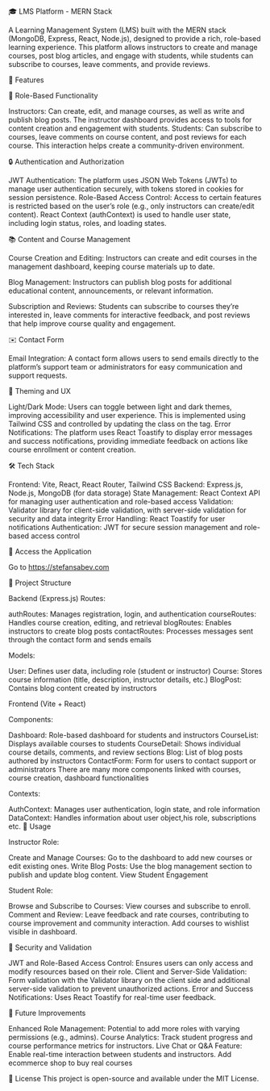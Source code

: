 🎓 LMS Platform - MERN Stack

A Learning Management System (LMS) built with the MERN stack (MongoDB, Express, React, Node.js), designed to provide a rich, role-based learning experience. This platform allows instructors to create and manage courses, post blog articles, and engage with students, while students can subscribe to courses, leave comments, and provide reviews.

📌 Features

🔑 Role-Based Functionality

Instructors: Can create, edit, and manage courses, as well as write and publish blog posts. The instructor dashboard provides access to tools for content creation and engagement with students.
Students: Can subscribe to courses, leave comments on course content, and post reviews for each course. This interaction helps create a community-driven environment.

🔒 Authentication and Authorization

JWT Authentication: The platform uses JSON Web Tokens (JWTs) to manage user authentication securely, with tokens stored in cookies for session persistence.
Role-Based Access Control: Access to certain features is restricted based on the user’s role (e.g., only instructors can create/edit content). React Context (authContext) is used to handle user state, including login status, roles, and loading states.

📚 Content and Course Management

Course Creation and Editing: Instructors can create and edit courses in the management dashboard, keeping course materials up to date.

Blog Management: Instructors can publish blog posts for additional educational content, announcements, or relevant information.

Subscription and Reviews: Students can subscribe to courses they’re interested in, leave comments for interactive feedback, and post reviews that help improve course quality and engagement.

✉️ Contact Form

Email Integration: A contact form allows users to send emails directly to the platform’s support team or administrators for easy communication and support requests.

🎨 Theming and UX

Light/Dark Mode: Users can toggle between light and dark themes, improving accessibility and user experience. This is implemented using Tailwind CSS and controlled by updating the class on the <html> tag.
Error Notifications: The platform uses React Toastify to display error messages and success notifications, providing immediate feedback on actions like course enrollment or content creation.

🛠️ Tech Stack

Frontend: Vite, React, React Router, Tailwind CSS
Backend: Express.js, Node.js, MongoDB (for data storage)
State Management: React Context API for managing user authentication and role-based access
Validation: Validator library for client-side validation, with server-side validation for security and data integrity
Error Handling: React Toastify for user notifications
Authentication: JWT for secure session management and role-based access control

🚀 Access the Application

Go to https://stefansabev.com


📂 Project Structure

Backend (Express.js)
Routes:

authRoutes: Manages registration, login, and authentication
courseRoutes: Handles course creation, editing, and retrieval
blogRoutes: Enables instructors to create blog posts
contactRoutes: Processes messages sent through the contact form and sends emails

Models:

User: Defines user data, including role (student or instructor)
Course: Stores course information (title, description, instructor details, etc.)
BlogPost: Contains blog content created by instructors

Frontend (Vite + React)

Components:

Dashboard: Role-based dashboard for students and instructors
CourseList: Displays available courses to students
CourseDetail: Shows individual course details, comments, and review sections
Blog: List of blog posts authored by instructors
ContactForm: Form for users to contact support or administrators
There are many more components linked with courses, course creation, dashboard functionalities

Contexts:

AuthContext: Manages user authentication, login state, and role information
DataContext: Handles information about user object,his role, subscriptions etc.
📖 Usage

Instructor Role:

Create and Manage Courses: Go to the dashboard to add new courses or edit existing ones.
Write Blog Posts: Use the blog management section to publish and update blog content.
View Student Engagement

Student Role:

Browse and Subscribe to Courses: View courses and subscribe to enroll.
Comment and Review: Leave feedback and rate courses, contributing to course improvement and community interaction.
Add courses to wishlist visible in dashboard.

🔐 Security and Validation

JWT and Role-Based Access Control: Ensures users can only access and modify resources based on their role.
Client and Server-Side Validation: Form validation with the Validator library on the client side and additional server-side validation to prevent unauthorized actions.
Error and Success Notifications: Uses React Toastify for real-time user feedback.

🔧 Future Improvements

Enhanced Role Management: Potential to add more roles with varying permissions (e.g., admins).
Course Analytics: Track student progress and course performance metrics for instructors.
Live Chat or Q&A Feature: Enable real-time interaction between students and instructors.
Add ecommerce shop to buy real courses

📜 License
This project is open-source and available under the MIT License.

